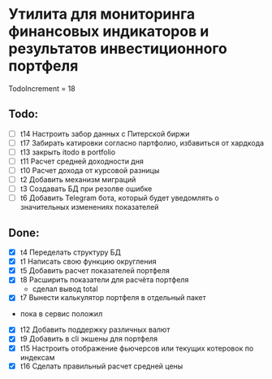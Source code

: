 # Утилита для мониторинга финансовых индикаторов и результатов инвестиционного портфеля

TodoIncrement = 18

## Todo:
- [ ] t14 Настроить забор данных с Питерской биржи
- [ ] t17 Забирать катировки согласно партфолио, избавиться от хардкода
- [ ] t13 закрыть itodo в portfolio
- [ ] t11 Расчет средней доходности дня
- [ ] t10 Расчет дохода от курсовой разницы
- [ ] t2 Добавить механизм миграций
- [ ] t3 Создавать БД при резолве ошибке
- [ ] t6 Добавить Telegram бота, который будет уведомлять о значительных изменениях показателей

## Done:
- [x] t4 Переделать структуру БД
- [x] t1 Написать свою функцию округления
- [x] t5 Добавить расчет показателей портфеля
- [x] t8 Расширить показатели для расчёта портфеля
  - сделал вывод total
- [x] t7 Вынести калькулятор портфеля в отдельный пакет
 - пока в сервис положил
- [x] t12 Добавить поддержку различных валют
- [x] t9 Добавить в cli экшены для портфеля
- [x] t15 Настроить отображение фьючерсов или текущих котеровок по индексам
- [x] t16 Сделать правильный расчет средней цены
